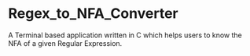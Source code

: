# Regex_to_NFA_Converter
A Terminal based application written in C which helps users to know the NFA of a given Regular Expression.
